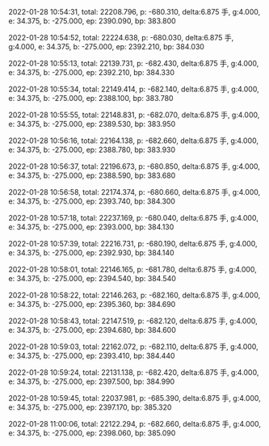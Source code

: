 2022-01-28 10:54:31, total: 22208.796, p: -680.310, delta:6.875 手, g:4.000, e: 34.375, b: -275.000, ep: 2390.090, bp: 383.800

2022-01-28 10:54:52, total: 22224.638, p: -680.030, delta:6.875 手, g:4.000, e: 34.375, b: -275.000, ep: 2392.210, bp: 384.030

2022-01-28 10:55:13, total: 22139.731, p: -682.430, delta:6.875 手, g:4.000, e: 34.375, b: -275.000, ep: 2392.210, bp: 384.330

2022-01-28 10:55:34, total: 22149.414, p: -682.140, delta:6.875 手, g:4.000, e: 34.375, b: -275.000, ep: 2388.100, bp: 383.780

2022-01-28 10:55:55, total: 22148.831, p: -682.070, delta:6.875 手, g:4.000, e: 34.375, b: -275.000, ep: 2389.530, bp: 383.950

2022-01-28 10:56:16, total: 22164.138, p: -682.660, delta:6.875 手, g:4.000, e: 34.375, b: -275.000, ep: 2388.780, bp: 383.930

2022-01-28 10:56:37, total: 22196.673, p: -680.850, delta:6.875 手, g:4.000, e: 34.375, b: -275.000, ep: 2388.590, bp: 383.680

2022-01-28 10:56:58, total: 22174.374, p: -680.660, delta:6.875 手, g:4.000, e: 34.375, b: -275.000, ep: 2393.740, bp: 384.300

2022-01-28 10:57:18, total: 22237.169, p: -680.040, delta:6.875 手, g:4.000, e: 34.375, b: -275.000, ep: 2393.000, bp: 384.130

2022-01-28 10:57:39, total: 22216.731, p: -680.190, delta:6.875 手, g:4.000, e: 34.375, b: -275.000, ep: 2392.930, bp: 384.140

2022-01-28 10:58:01, total: 22146.165, p: -681.780, delta:6.875 手, g:4.000, e: 34.375, b: -275.000, ep: 2394.540, bp: 384.540

2022-01-28 10:58:22, total: 22146.263, p: -682.160, delta:6.875 手, g:4.000, e: 34.375, b: -275.000, ep: 2395.360, bp: 384.690

2022-01-28 10:58:43, total: 22147.519, p: -682.120, delta:6.875 手, g:4.000, e: 34.375, b: -275.000, ep: 2394.680, bp: 384.600

2022-01-28 10:59:03, total: 22162.072, p: -682.110, delta:6.875 手, g:4.000, e: 34.375, b: -275.000, ep: 2393.410, bp: 384.440

2022-01-28 10:59:24, total: 22131.138, p: -682.420, delta:6.875 手, g:4.000, e: 34.375, b: -275.000, ep: 2397.500, bp: 384.990

2022-01-28 10:59:45, total: 22037.981, p: -685.390, delta:6.875 手, g:4.000, e: 34.375, b: -275.000, ep: 2397.170, bp: 385.320

2022-01-28 11:00:06, total: 22122.294, p: -682.660, delta:6.875 手, g:4.000, e: 34.375, b: -275.000, ep: 2398.060, bp: 385.090